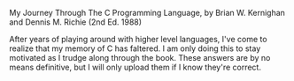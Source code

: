 My Journey Through The C Programming Language, by Brian W. Kernighan and Dennis M. Richie (2nd Ed. 1988)

After years of playing around with higher level languages, I've come to realize that my memory of C has faltered. 
I am only doing this to stay motivated as I trudge along through the book. These answers are by no means definitive, but I will only upload them if I know they're correct.
